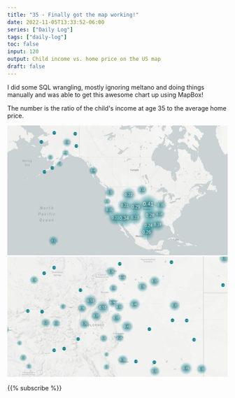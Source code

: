 ```yaml
---
title: "35 - Finally got the map working!"
date: 2022-11-05T13:33:52-06:00
series: ["Daily Log"]
tags: ["daily-log"]
toc: false
input: 120
output: Child income vs. home price on the US map
draft: false
---
```

I did some SQL wrangling, mostly ignoring meltano and doing things manually and was able to get this awesome chart up using MapBox!

The number is the ratio of the child's income at age 35 to the average home price.

![The US as a whole](new-chart-2022-11-05T19-33-03.074Z.jpg)
![Colorado](new-chart-2022-11-05T19-33-20.721Z.jpg)

{{% subscribe %}}
